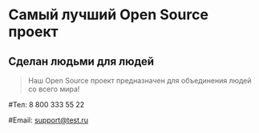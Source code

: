 # Самый лучший Open Source проект

## Сделан людьми для людей

> Наш Open Source проект предназначен для объединения людей со всего мира!

#Тел: 8 800 333 55 22

#Email: support@test.ru
